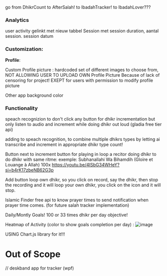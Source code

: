 go from DhikrCount to AfterSalah! to IbadahTracker! to IbadahLover???

### Analytics

user activity gelinkt met nieuw tabbel Session
met session duration, aantal session. session datum

### Customization:

**Profile**:

Custom Profile picture : hardcoded set of different images to choose from, NOT ALLOWING USER TO UPLOAD OWN Profile Picture Because of lack of censoring for project!
EXEPT for users with permission to modify profile picture

Other app background color

### Functionality

speach recognizion to don't click any button for dhikr incrementation but only listen to audio and increment while doing dhikr out loud (gladia free tier api)

adding to speach recognition, to combine multiple dhikrs types by letting ai transcribe and increment in appropriate dhikr type count!

Button next to increment button for playing in loop a recitor doing dhikr to do dhikr with same ritme:
exemple: Subhanallahi Wa Bihamdih (Gloire et Louange à Allah) 100x https://youtu.be/4ISbG34WHeY?si=b4rK17zbeNB62G3p

Add button loop own dhikr, so you click on record, say the dhikr, then stop the recording and it will loop your own dhikr, you click on the icon and it will stop.

Islamic Finder free api to know prayer times to send notification when prayer time comes. (for future salah tracker implementation)

Daily/Montly Goals! 100 or 33 times dhikr per day objective!

Heatmap of Activity (color to show goals completion per day) :
![image](https://github.com/user-attachments/assets/a4bde5aa-4b70-49d3-a707-6ecc31f721e4)

USING Chart.js library for it!!!

# Out of Scope

// deskband app for tracker (wpf)
